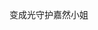 变成光守护嘉然小姐
<!---<p float="left">
  <!--- <img src="image.JPG" width="250" align="left"> 
  <p float="left">
    <samp>
      High school student
      <br>
      Java
    </samp>
  </p>
</p>-->
<!--- ![](https://socialify.git.ci/RMSCA/RMSCA/image?description=1&descriptionEditable=Hello!&font=Raleway&logo=https%3A%2F%2Fgithub.com%2FRMSCA%2FRMSCA%2Fblob%2Fmaster%2Favatar.jpg%3Fraw%3Dtrue&pattern=Plus&theme=Light)

<img align="right" src="https://count.getloli.com/get/@:RMSCA?theme=rule34" />

#### About me:
- High school student
- Favorite games: Phigros, CSGO, Minecraft
- Preferred languages: English, Chinese  

#### Platforms & Tools:
<img align="right" src="https://github-readme-stats.vercel.app/api?username=RMSCA&show_icons=true&theme=dracula" />  

![](https://img.shields.io/badge/Apple-mac_mini_(M1,_2020)-999999?style=for-the-badge&logo=apple&logoColor=white)  
![](https://img.shields.io/badge/IntelliJ_IDEA-000000.svg?style=for-the-badge&logo=intellij-idea&logoColor=white)
![](https://img.shields.io/badge/Visual_Studio_Code-0078D4?style=for-the-badge&logo=visual%20studio%20code&logoColor=white)  
![](https://img.shields.io/badge/Java-ED8B00?style=for-the-badge&logo=java&logoColor=white)

[//]: [![](https://github-readme-stats.vercel.app/api/pin/?username=RMSCA&repo=CustomHunger&theme=dracula&show_owner=true)](https://github.com/RMSCA/CustomHunger)

[//]: [![](https://github-readme-stats.vercel.app/api/pin/?username=LAELIOA&repo=laelioa.github.io&theme=dracula&show_owner=true)](https://github.com/LAELIOA/laelioa.github.io)

[//]: ![](https://github-readme-stats.vercel.app/api/top-langs/?username=RMSCA&layout=compact&theme=dracula)

![](https://img.shields.io/badge/Windows_10-0078D6?style=for-the-badge&logo=windows&logoColor=white) -->

